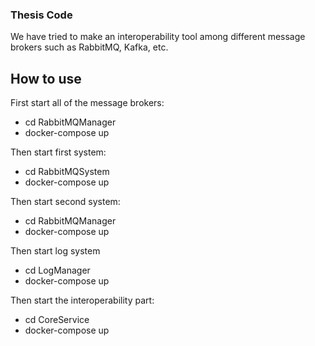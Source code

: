 ### Thesis Code ###

We have tried to make an interoperability tool among different message brokers such as RabbitMQ, Kafka, etc.

## How to use ##
First start all of the message brokers:
  * cd RabbitMQManager
  * docker-compose up
  
Then start first system:
  * cd RabbitMQSystem
  * docker-compose up

Then start second system:  
  * cd RabbitMQManager
  * docker-compose up
  
Then start log system
  * cd LogManager
  * docker-compose up
  
Then start the interoperability part:
  * cd CoreService
  * docker-compose up
